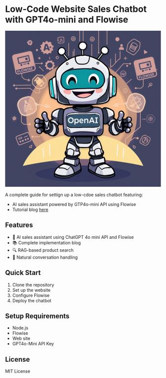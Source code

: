 # Low-Code Website Sales Chatbot with GPT4o-mini and Flowise

![logo](chatbot.png)




A complete guide for settign up a low-cdoe sales chatbot featuring:
- AI sales assistant powered by GTP4o-mini API using Flowise
- Tutorial blog [here](https://www.gpt-labs.ai/post/how-to-build-a-low-code-ai-sales-chatbot-for-your-website-with-flowise-and-gpt-4o-mini-api)

## Features
- 🤖 AI sales assistant using ChatGPT 4o mini API and Flowise
- 📚 Complete implementation blog
- 🔍 RAG-based product search
- 💬 Natural conversation handling

## Quick Start
1. Clone the repository
2. Set up the website
3. Configure Flowise
4. Deploy the chatbot


## Setup Requirements
- Node.js
- Flowise
- Web site
- GPT4o-Mini API Key

## License
MIT License
